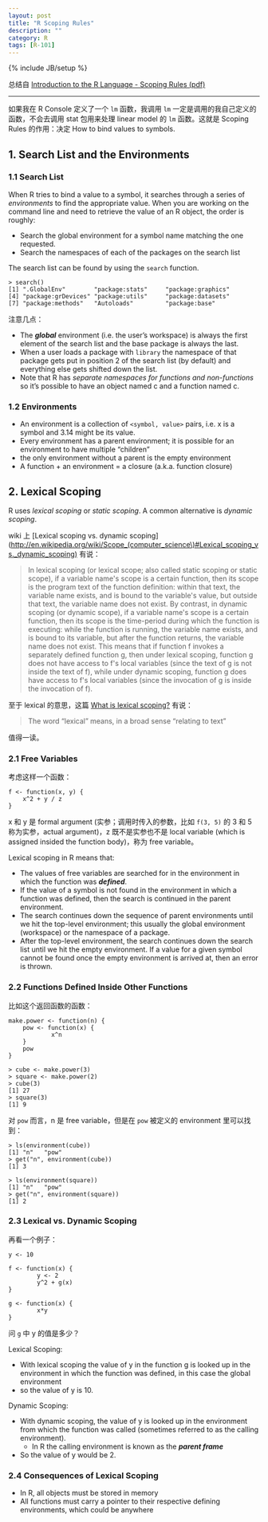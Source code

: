 ```yaml
---
layout: post
title: "R Scoping Rules"
description: ""
category: R
tags: [R-101]
---
```

{% include JB/setup %}

总结自 [Introduction to the R Language - Scoping Rules (pdf)](https://d396qusza40orc.cloudfront.net/rprog/lecture_slides/Scoping.pdf)

---

如果我在 R Console 定义了一个 `lm` 函数，我调用 `lm` 一定是调用的我自己定义的函数，不会去调用 stat 包用来处理 linear model 的 `lm` 函数。这就是 Scoping Rules 的作用：决定 How to bind values to symbols.

## 1. Search List and the Environments

### 1.1 Search List

When R tries to bind a value to a symbol, it searches through a series of _environments_ to find the appropriate value. When you are working on the command line and need to retrieve the value of an R object, the order is roughly:

* Search the global environment for a symbol name matching the one requested.
* Search the namespaces of each of the packages on the search list

The search list can be found by using the `search` function.

	> search()
	[1] ".GlobalEnv"        "package:stats"     "package:graphics"
	[4] "package:grDevices" "package:utils"     "package:datasets"
	[7] "package:methods"   "Autoloads"         "package:base"

注意几点：

* The _**global**_ environment (i.e. the user’s workspace) is always the first element of the search list and the base package is always the last.
* When a user loads a package with `library` the namespace of that package gets put in position 2 of the search list (by default) and everything else gets shifted down the list.
* Note that R has _separate namespaces for functions and non-functions_ so it’s possible to have an object named c and a function named c.

### 1.2 Environments

* An environment is a collection of `<symbol, value>` pairs, i.e. x is a symbol and 3.14 might be its value.
* Every environment has a parent environment; it is possible for an environment to have multiple “children”
* the only environment without a parent is the empty environment
* A function + an environment = a closure (a.k.a. function closure)

## 2. Lexical Scoping

R uses _lexical scoping_ or _static scoping_. A common alternative is _dynamic scoping_.

wiki 上 [Lexical scoping vs. dynamic scoping](http://en.wikipedia.org/wiki/Scope_(computer_science\)#Lexical_scoping_vs._dynamic_scoping) 有说：

> In lexical scoping (or lexical scope; also called static scoping or static scope), if a variable name's scope is a certain function, then its scope is the program text of the function definition: within that text, the variable name exists, and is bound to the variable's value, but outside that text, the variable name does not exist. By contrast, in dynamic scoping (or dynamic scope), if a variable name's scope is a certain function, then its scope is the time-period during which the function is executing: while the function is running, the variable name exists, and is bound to its variable, but after the function returns, the variable name does not exist. This means that if function f invokes a separately defined function g, then under lexical scoping, function g does not have access to f's local variables (since the text of g is not inside the text of f), while under dynamic scoping, function g does have access to f's local variables (since the invocation of g is inside the invocation of f).

至于 lexical 的意思，这篇 [What is lexical scoping?](http://ericlippert.com/2013/05/20/what-is-lexical-scoping/) 有说：

> The word “lexical” means, in a broad sense “relating to text”

值得一读。

### 2.1 Free Variables

考虑这样一个函数：

	f <- function(x, y) {
		x^2 + y / z
	}

x 和 y 是 formal argument (实参；调用时传入的参数，比如 `f(3, 5)` 的 3 和 5 称为实参，actual argument)，z 既不是实参也不是 local variable (which is assigned insided the function body)，称为 free variable。

Lexical scoping in R means that:

* The values of free variables are searched for in the environment in which the function was _**defined**_.
* If the value of a symbol is not found in the environment in which a function was defined, then the search is continued in the parent environment.
* The search continues down the sequence of parent environments until we hit the top-level environment; this usually the global environment (workspace) or the namespace of a package.
* After the top-level environment, the search continues down the search list until we hit the empty environment. If a value for a given symbol cannot be found once the empty environment is arrived at, then an error is thrown.

### 2.2 Functions Defined Inside Other Functions

比如这个返回函数的函数：

	make.power <- function(n) {
		pow <- function(x) {
				x^n 
		}
		pow 
	}

	> cube <- make.power(3)
	> square <- make.power(2)
	> cube(3)
	[1] 27
	> square(3)
	[1] 9

对 `pow` 而言，n 是 free variable，但是在 `pow` 被定义的 environment 里可以找到：

	> ls(environment(cube))
	[1] "n"   "pow"
	> get("n", environment(cube))
	[1] 3

	> ls(environment(square))
	[1] "n"   "pow"
	> get("n", environment(square))
	[1] 2

### 2.3 Lexical vs. Dynamic Scoping

再看一个例子：

	y <- 10

	f <- function(x) {
			y <- 2
			y^2 + g(x)
	}

	g <- function(x) { 
			x*y
	}

问 `g` 中 y 的值是多少？

Lexical Scoping:

* With lexical scoping the value of y in the function g is looked up in the environment in which the function was defined, in this case the global environment
* so the value of y is 10.

Dynamic Scoping:

* With dynamic scoping, the value of y is looked up in the environment from which the function was called (sometimes referred to as the calling environment).
	* In R the calling environment is known as the _**parent frame**_
* So the value of y would be 2.

### 2.4 Consequences of Lexical Scoping

* In R, all objects must be stored in memory
* All functions must carry a pointer to their respective defining environments, which could be anywhere
